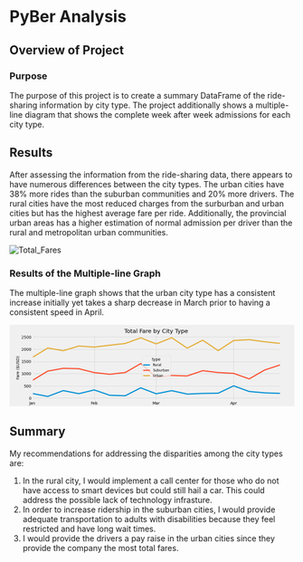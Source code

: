 # PyBer Analysis

## Overview of Project

### Purpose
The purpose of this project is to create a summary DataFrame of the ride-sharing information by city type.
The project additionally shows a multiple-line diagram that shows the complete week after week admissions for each city type.

## Results 
After assessing the information from the ride-sharing data, there appears to have numerous differences between the city types.
The urban cities have 38% more rides than the suburban communities and 20% more drivers.
The rural cities have the most reduced charges from the surburban and urban cities but has the highest average fare per ride.
Additionally, the provincial urban areas has a higher estimation of normal admission per driver than the rural and metropolitan urban communities.

![Total_Fares](Resources/Total_Fares.png)


### Results of the Multiple-line Graph
The multiple-line graph shows that the urban city type has a consistent increase initially yet takes a sharp decrease in March prior to having a consistent speed in April.

![PyBer_fare_summary](Analysis/PyBer_fare_summary.png)

## Summary
My recommendations for addressing the disparities among the city types are:
1) In the rural city, I would implement a call center for those who do not have access to smart devices but could still hail a car. This could address the possible lack of technology infrasture.
2) In order to increase ridership in the suburban cities, I would provide adequate transportation to adults with disabilities because they feel restricted and have long wait times.
3) I would provide the drivers a pay raise in the urban cities since they provide the company the most total fares. 


